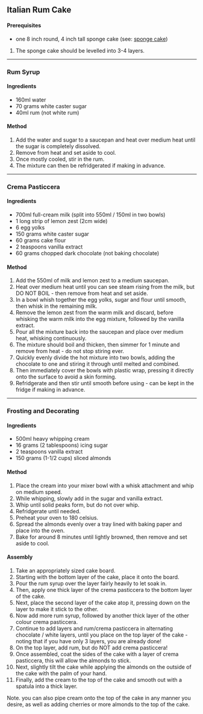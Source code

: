 ## Italian Rum Cake

#### Prerequisites

* one 8 inch round, 4 inch tall sponge cake (see: [sponge cake](./recipes/sponge_cake/README.md))

1. The sponge cake should be levelled into 3-4 layers.

---

### Rum Syrup

#### Ingredients

* 160ml water
* 70 grams white caster sugar
* 40ml rum (not white rum)

#### Method

1. Add the water and sugar to a saucepan and heat over medium heat until the sugar is completely dissolved.
1. Remove from heat and set aside to cool.
1. Once mostly cooled, stir in the rum.
1. The mixture can then be refridgerated if making in advance.


---

### Crema Pasticcera

#### Ingredients

* 700ml full-cream milk (split into 550ml / 150ml in two bowls)
* 1 long strip of lemon zest (2cm wide)
* 6 egg yolks
* 150 grams white caster sugar
* 60 grams cake flour
* 2 teaspoons vanilla extract
* 60 grams chopped dark chocolate (not baking chocolate)

#### Method

1. Add the 550ml of milk and lemon zest to a medium saucepan.
1. Heat over medium heat until you can see steam rising from the milk, but DO NOT BOIL - then remove from heat and set aside.
1. In a bowl whish together the egg yolks, sugar and flour until smooth, then whisk in the remaining milk.
1. Remove the lemon zest from the warm milk and discard, before whisking the warm milk into the egg mixture, followed by the vanilla extract.
1. Pour all the mixture back into the saucepan and place over medium heat, whisking continuously. 
1. The mixture should boil and thicken, then simmer for 1 minute and remove from heat - do not stop stiring ever.
1. Quickly evenly divide the hot mixture into two bowls, adding the chocolate to one and stiring it through until melted and combined.
1. Then immediately cover the bowls with plastic wrap, pressing it directly onto the surface to avoid a skin forming.
1. Refridgerate and then stir until smooth before using - can be kept in the fridge if making in advance.


---

### Frosting and Decorating

#### Ingredients

* 500ml heavy whipping cream
* 16 grams (2 tablespoons) icing sugar
* 2 teaspoons vanilla extract
* 150 grams (1-1/2 cups) sliced almonds

#### Method

1. Place the cream into your mixer bowl with a whisk attachment and whip on medium speed.
1. While whipping, slowly add in the sugar and vanilla extract.
1. Whip until solid peaks form, but do not over whip.
1. Refridgerate until needed.
1. Preheat your oven to 180 celsius.
1. Spread the almonds evenly over a tray lined with baking paper and place into the oven.
1. Bake for around 8 minutes until lightly browned, then remove and set aside to cool.

#### Assembly

1. Take an appropriately sized cake board.
1. Starting with the bottom layer of the cake, place it onto the board.
1. Pour the rum syrup over the layer fairly heavily to let soak in.
1. Then, apply one thick layer of the crema pasticcera to the bottom layer of the cake.
1. Next, place the second layer of the cake atop it, pressing down on the layer to make it stick to the other.
1. Now add more rum syrup, followed by another thick layer of the other colour crema pasticcera.
1. Continue to add layers and rum/crema pasticcera in alternating chocolate / white layers, until you place on the top layer of the cake - noting that if you have only 3 layers, you are already done!
1. On the top layer, add rum, but do NOT add crema pasticcera!
1. Once assembled, coat the sides of the cake with a layer of crema pasticcera, this will allow the almonds to stick.
1. Next, slightly tilt the cake while applying the almonds on the outside of the cake with the palm of your hand.
1. Finally, add the cream to the top of the cake and smooth out with a spatula into a thick layer.

Note. you can also pipe cream onto the top of the cake in any manner you desire, as well as adding cherries or more almonds to the top of the cake.
